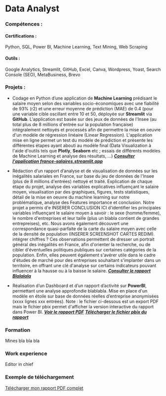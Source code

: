 # Data Analyst

### Compétences : 
#### Certifications : 
Python, SQL, Power BI, Machine Learning, Text Mining, Web Scraping
#### Outils : 
Google Analytics, Streamlit, GitHub, Excel, Canva, Wordpress, Yoast, Search Console (SEO), MetaBusiness, Brevo

### Projets :
- Codage en Python d’une application de **Machine Learning** prédisant le salaire moyen selon des variables socio-économiques avec une fiabilité de 93% (r2) et une erreur moyenne de prédiction (MAE) de 0.4 (pour une variable cible oscillant entre 10 et 50, déployée sur **Streamlit** via **GitHub**. L'application est basée sur des jeux de données de l'Insee (au total plus de 8 millions d'entrée sur la population française) intégralement nettoyés et processés afin de permettre la mise en oeuvre d'un modèle de régression linéaire (Linear Regression). L'application mise en ligne permet un test du modèle de prédiction et présente les différentes étapes ayant abouti au modèle final (Data Visualization à l'aide d'outils tels que **Plotly**, **Seaborn** etc ; essais de différents modèles de Machine Learning et analyse des résultats, ...)
***<a href="https://france-salaires.streamlit.app/" target="_blank">Consulter l'application france-salaires.streamlit.app</a>***

- Rédaction d’un rapport d’analyse et de visualisation de données sur les inégalités salariales en France, sur base du jeu de données de l'Insee (plus de 8 millions d'entrées) nettoyé et traité. Explication de chaque étape du projet, analyse des variables explicatives influençant le salaire moyen, visualisation par des graphiques, figures, tests statistiques, détail de la mise en oeuvre du machine learning sur notre problématique, analyse des Features importance et conclusion. Notre projet a permis d'e INSERER CONCLUSION ICI d'identifier les principales variables influençant le salaire moyen à savoir : le sexe (homme/femme), le nombre d'entreprises et leur taille (plus un blabla contient de grandes entrepreises), etc. Nous avons également découvert une correspondance quasi-parfaite de la carte du salaire moyen avec celle de la densité de population (INSERER SCREENSHOT CARTES REDIM). intégrer chiffres ? Ces observations permettent de dresser un portrait général des inégalités en France, afin d'orienter la recherche, ou de cibler d'éventuelles politiques publiques sur certaines catégories de la population. Enfin, elles peuvent également s'avérer utile dans le cadre d'études de marché pour des entreprises souhaitant s'implanter dans un territoire, en offrant une clé d'analyse sur certains indicateurs pouvant influencer à la hausse ou à la baisse le salaire.
***<a href="https://louis-marechal.github.io/Rapport French Industry - Analyse socio economique et prediction du salaire.pdf" target="_blank">Consulter le rapport Blalalala</a>***

- Réalisation d’un Dashboard et d’un rapport d’activité sur **PowerBI**, permettant une analyse approfondie blablabla. Mise en place d'un modèle en étoile sur base de données réelles d’entreprise anonymisées (xxxx lignes xxx entrées).
Note : le fichier ci-dessous est un export PDF mais le fichier pbix permet d'afficher la version interactive du rapport dans Power BI.
***<a href="https://louis-marechal.github.io/BusinessReport-PowerBI.pdf" target="_blank">Voir le rapport PDF</a>***
***<a href="LIENAAJOUTER" target="_blank">Télécharger le fichier pbix du rapport</a>***


### Formation
Mines bla bla bla

### Work experience
Editor in chief

### Exemple de téléchargement
[Télécharger mon rapport PDF complet](https://louis-marechal.github.io/BusinessReport-PowerBI.pdf)
